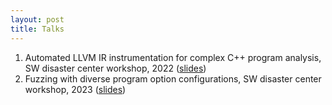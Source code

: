 ```yaml
---
layout: post
title: Talks
---
```


1. Automated LLVM IR instrumentation for complex C++ program analysis, SW disaster center workshop, 2022 ([slides](https://ahcheongl.github.io/public/2022_LLVM_C++.pdf))
1. Fuzzing with diverse program option configurations, SW disaster center workshop, 2023 ([slides](ttps://ahcheongl.github.io/public/2023_program_option_fuzzing.pdf))